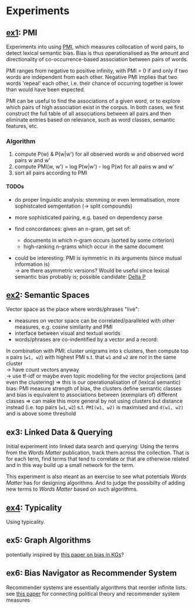 # Experiments



## [ex1](ex1/): PMI

Experiments into using [PMI](https://en.wikipedia.org/wiki/Pointwise_mutual_information), which measures collocation of word pairs, to detect lexical semantic bias. Bias is thus operationalised as the amount and directionality of co-occurrence-based association between pairs of words.

PMI ranges from negative to positive infinity, with PMI = 0 if and only if two words are independent from each other. Negative PMI implies that two words 'repeal' each other, i.e. their chance of occurring together is lower than would have been expected.  

PMI can be useful to find the associations of a given word, or to explore which pairs of high association exist in the corpus. In both cases, we first construct the full table of all associations between all pairs and then eliminate entries based on relevance, such as word classes, semantic features, etc. 


### Algorithm

 1. compute P(w) & P(w|w') for all observed words w and observed word pairs w and w'
 2. compute PMI(w, w') = log P(w|w') - log P(w) for all pairs w and w'
 3. sort all pairs according to PMI



#### TODOs

 - do proper linguistic analysis: stemming or even lemmatisation, more sophistcated semgentation (-> split compounds)
 - more sophisticated pairing, e.g. based on dependency parse

 - find concordances: given an n-gram, get set of:
   - documents in which n-gram occurs (sorted by some criterion)
   - high-ranking n-grams which occur in the same document

 - could be interesting: PMI is symmetric in its arguments (since mutual information is)  
   -> are there asymmetric versions? Would be useful since lexical semantic bias probably is; possible candidate: [Delta P](https://www.degruyter.com/document/doi/10.1515/cllt-2017-0036/html)
   


## [ex2](ex2/): Semantic Spaces 

Vector space as the place where words/phrases "live":

 - measures on vector space can be correlated/paralleled with other measures, e.g. cosine similarity and PMI
 - interface between visual and textual worlds
 - words/phrases are co-indentified by a vector and a record: 



In combination with PMI: cluster unigrams into `k` clusters, then compute top `m` pairs (`w1, w2`) with highest PMI s.t. that `w1` and `w2` are *not* in the same cluster  
-> have count vectors anyway  
-> use tf-idf or maybe even topic modelling for the vector projections (and even the clustering)
=> this is our operationalisation of (lexical semantic) bias: PMI measure strength of bias, the clusters define semantic classes and bias is equivalent to associations between (exemplars of) different classes
=> can make this more general by not using clusters but distance instead (i.e. top pairs (`w1`, `w2`) s.t. `PMI(w1, w2)` is maximised and `d(w1, w2)` and is above some threshold



## ex3: Linked Data & Querying

Initial experiment into linked data search and querying: Using the terms from the *Words Matter* publication, track them across the collection. That is for each term, find terms that tend to correlate or that are otherwise related and in this way build up a small network for the term.

This experiment is also meant as an exercise to see what potentials *Words Matter* has for designing algorithms. And to judge the possibilty of adding new terms to *Words Matter* based on such algorithms.


## [ex4](ex4/): Typicality

Using typicality.

## ex5: Graph Algorithms

potentially inspired by [this paper on bias in KGs](https://arxiv.org/pdf/2105.00674.pdf)?


## ex6: Bias Navigator as Recommender System

Recommender systems are essentially algorithms that reorder infinite lists. 
see [this paper](https://arxiv.org/pdf/2012.10185.pdf) for connecting political theory and recommender system measures


